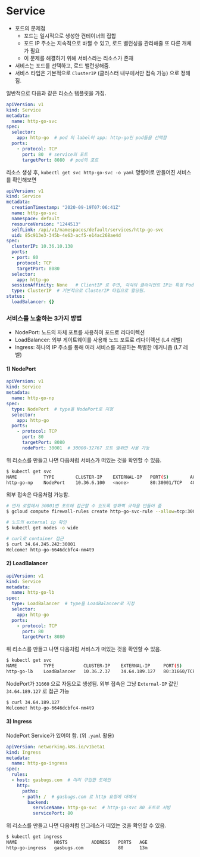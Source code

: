# Service

- 포드의 문제점
    - 포드는 일시적으로 생성한 컨테이너의 집합
    - 포드 IP 주소는 지속적으로 바뀔 수 있고, 로드 밸런싱을 관리해줄 또 다른 개체가 필요
    - 이 문제를 해결하기 위해 서비스라는 리소스가 존재
- 서비스는 포드를 선택하고, 로드 밸런싱해줌.
- 서비스 타입은 기본적으로 `ClusterIP` (클러스터 내부에서만 접속 가능) 으로 정해짐.

 일반적으로 다음과 같은 리소스 템플릿을 가짐.

```yaml
apiVersion: v1
kind: Service
metadata:
  name: http-go-svc
spec:
  selector:
    app: http-go  # pod 의 label이 app: http-go인 pod들을 선택함 
  ports:
    - protocol: TCP
      port: 80  # service의 포트
      targetPort: 8080  # pod의 포트
```

리소스 생성 후, `kubectl get svc http-go-svc -o yaml` 명령어로 만들어진 서비스를 확인해보면

```yaml
apiVersion: v1
kind: Service
metadata:
  creationTimestamp: "2020-09-19T07:06:41Z"
  name: http-go-svc
  namespace: default
  resourceVersion: "1244513"
  selfLink: /api/v1/namespaces/default/services/http-go-svc
  uid: 85c913e3-345b-4e63-acf5-e14ac268ae4d
spec:
  clusterIP: 10.36.10.138
  ports:
  - port: 80
    protocol: TCP
    targetPort: 8080
  selector:
    app: http-go
  sessionAffinity: None   # ClientIP 로 주면, 각각의 클라이언트 IP는 특정 Pod에만 연결되도록 함. (로그인 세션 문제 등에 유용)
  type: ClusterIP  # 기본적으로 ClusterIP 타입으로 할당됨.
status:
  loadBalancer: {}
```



### 서비스를 노출하는 3가지 방법

- NodePort: 노드의 자체 포트를 사용하여 포드로 리다이렉션
- LoadBalancer: 외부 게이트웨이를 사용해 노드 포트로 리다이렉션 (L4 레벨)
- Ingress: 하나의 IP 주소를 통해 여러 서비스를 제공하는 특별한 메커니즘 (L7 레벨)



#### 1) NodePort

```yaml
apiVersion: v1
kind: Service
metadata:
  name: http-go-np
spec:
  type: NodePort  # type을 NodePort로 지정
  selector:
    app: http-go
  ports:
    - protocol: TCP
      port: 80
      targetPort: 8080
      nodePort: 30001  # 30000-32767 포트 범위만 사용 가능
```

위 리소스를 만들고 나면 다음처럼 서비스가 떠있는 것을 확인할 수 있음.

```bash
$ kubectl get svc
NAME          TYPE        CLUSTER-IP    EXTERNAL-IP   PORT(S)        AGE
http-go-np    NodePort    10.36.6.100   <none>        80:30001/TCP   40m
```

외부 접속은 다음처럼 가능함.

```bash
# 먼저 로컬에서 30001번 포트에 접근할 수 있도록 방화벽 규칙을 만들어 줌
$ gcloud compute firewall-rules create http-go-svc-rule --allow=tcp:30001

# 노드의 external ip 확인
$ kubectl get nodes -o wide

# curl로 container 접근
$ curl 34.64.245.242:30001
Welcome! http-go-6646dcbfc4-nm4t9
```



#### 2) LoadBalancer

```yaml
apiVersion: v1
kind: Service
metadata:
  name: http-go-lb
spec:
  type: LoadBalancer  # type을 LoadBalancer로 지정
  selector:
    app: http-go
  ports:
    - protocol: TCP
      port: 80
      targetPort: 8080
```

위 리소스를 만들고 나면 다음처럼 서비스가 떠있는 것을 확인할 수 있음.

```bash
$ kubectl get svc
NAME          TYPE           CLUSTER-IP    EXTERNAL-IP     PORT(S)        AGE
http-go-lb    LoadBalancer   10.36.2.37    34.64.189.127   80:31660/TCP   56s
```

NodePort가 `31660` 으로 자동으로 생성됨.
외부 접속은 그냥 `External-IP` 값인 `34.64.189.127` 로 접근 가능

```bash
$ curl 34.64.189.127
Welcome! http-go-6646dcbfc4-nm4t9
```



#### 3) Ingress

NodePort Service가 있어야 함. (위 `.yaml` 활용)

```yaml
apiVersion: networking.k8s.io/v1beta1
kind: Ingress
metadata:
  name: http-go-ingress
spec:
  rules:
  - host: gasbugs.com  # 미리 구입한 도메인
    http:
      paths:
      - path: /  # gasbugs.com 로 http 요청에 대해서
        backend:
          serviceName: http-go-svc  # http-go-svc 80 포트로 서빙
          servicePort: 80
```

위 리소스를 만들고 나면 다음처럼 인그레스가 떠있는 것을 확인할 수 있음.

```bash
$ kubectl get ingress
NAME              HOSTS         ADDRESS   PORTS   AGE
http-go-ingress   gasbugs.com             80      13m
```

